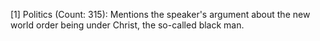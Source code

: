 [1] Politics (Count: 315): Mentions the speaker's argument about the new world order being under Christ, the so-called black man.
